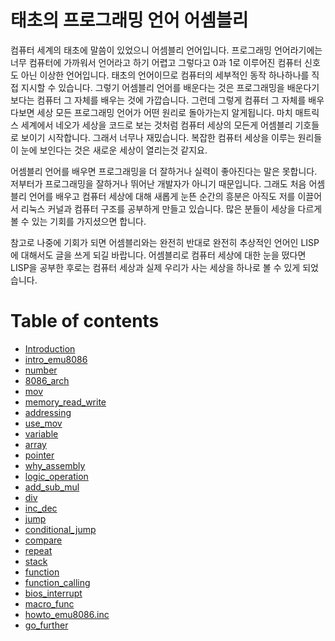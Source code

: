 # 태초의 프로그래밍 언어 어셈블리

컴퓨터 세계의 태초에 말씀이 있었으니 어셈블리 언어입니다.
프로그래밍 언어라기에는 너무 컴퓨터에 가까워서 언어라고 하기 어렵고
그렇다고 0과 1로 이루어진 컴퓨터 신호도 아닌 이상한 언어입니다.
태초의 언어이므로 컴퓨터의 세부적인 동작 하나하나를 직접 지시할 수 있습니다.
그렇기 어셈블리 언어를 배운다는 것은 프로그래밍을 배운다기보다는
컴퓨터 그 자체를 배우는 것에 가깝습니다.
그런데 그렇게 컴퓨터 그 자체를 배우다보면 세상 모든 프로그래밍 언어가
어떤 원리로 돌아가는지 알게됩니다.
마치 매트릭스 세계에서 네오가 세상을 코드로 보는 것처럼
컴퓨터 세상의 모든게 어셈블리 기호들로 보이기 시작합니다.
그래서 너무나 재밌습니다.
복잡한 컴퓨터 세상을 이루는 원리들이 눈에 보인다는 것은 새로운 세상이 열리는것 같지요.


어셈블리 언어를 배우면 프로그래밍을 더 잘하거나 실력이 좋아진다는 말은 못합니다.
저부터가 프로그래밍을 잘하거나 뛰어난 개발자가 아니기 때문입니다.
그래도 처음 어셈블리 언어를 배우고 컴퓨터 세상에 대해 새롭게 눈뜬 순간의 흥분은
아직도 저를 이끌어서 리눅스 커널과 컴퓨터 구조를 공부하게 만들고 있습니다.
많은 분들이 세상을 다르게 볼 수 있는 기회를 가지셨으면 합니다.

참고로 나중에 기회가 되면 어셈블리와는 완전히 반대로 완전히 추상적인 언어인 LISP에 대해서도
글을 쓰게 되길 바랍니다. 어셈블리로 컴퓨터 세상에 대한 눈을 떴다면
LISP을 공부한 후로는 컴퓨터 세상과 실제 우리가 사는 세상을 하나로 볼 수 있게 되었습니다.

# Table of contents

* [Introduction](README.md)
* [intro\_emu8086](introemu8086.md)
* [number](number.md)
* [8086\_arch](8086arch.md)
* [mov](mov.md)
* [memory\_read\_write](memoryreadwrite.md)
* [addressing](addressing.md)
* [use\_mov](usemov.md)
* [variable](variable.md)
* [array](array.md)
* [pointer](pointer.md)
* [why\_assembly](whyassembly.md)
* [logic\_operation](logicoperation.md)
* [add\_sub\_mul](addsubmul.md)
* [div](div.md)
* [inc\_dec](incdec.md)
* [jump](jump.md)
* [conditional\_jump](conditionaljump.md)
* [compare](compare.md)
* [repeat](repeat.md)
* [stack](stack.md)
* [function](function.md)
* [function\_calling](functioncalling.md)
* [bios\_interrupt](biosinterrupt.md)
* [macro\_func](macrofunc.md)
* [howto\_emu8086.inc](howtoemu8086inc.md)
* [go\_further](gofurther.md)
